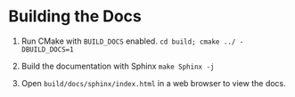 # Building the Docs #

1. Run CMake with `BUILD_DOCS` enabled. `cd build; cmake ../ -DBUILD_DOCS=1`

2. Build the documentation with Sphinx `make Sphinx -j`

3. Open `build/docs/sphinx/index.html` in a web browser to view the docs.